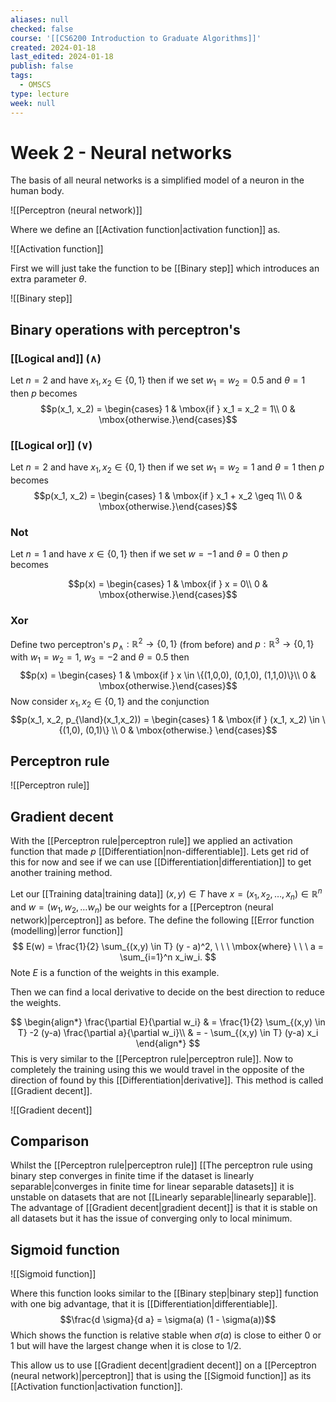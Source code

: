 ```yaml
---
aliases: null
checked: false
course: '[[CS6200 Introduction to Graduate Algorithms]]'
created: 2024-01-18
last_edited: 2024-01-18
publish: false
tags:
  - OMSCS
type: lecture
week: null
---
```

# Week 2 - Neural networks

The basis of all neural networks is a simplified model of a neuron in the human body.

![[Perceptron (neural network)]]

Where we define an [[Activation function|activation function]] as.

![[Activation function]]

First we will just take the function to be [[Binary step]] which introduces an extra parameter $\theta$.

![[Binary step]]

## Binary operations with perceptron's

### [[Logical and]] ($\land$)

Let $n = 2$ and have $x_1, x_2 \in \{0,1\}$ then if we set $w_1 = w_2 = 0.5$ and $\theta = 1$ then $p$ becomes
$$p(x_1, x_2) = \begin{cases} 1 & \mbox{if } x_1 = x_2 = 1\\ 0 & \mbox{otherwise.}\end{cases}$$
### [[Logical or]] ($\lor$)

Let $n = 2$ and have $x_1, x_2 \in \{0,1\}$ then if we set $w_1 = w_2 = 1$ and $\theta = 1$ then $p$ becomes
$$p(x_1, x_2) = \begin{cases} 1 & \mbox{if } x_1 + x_2 \geq 1\\ 0 & \mbox{otherwise.}\end{cases}$$
### Not

Let $n = 1$ and have $x \in \{0,1\}$ then if we set $w = -1$ and $\theta = 0$ then $p$ becomes

$$p(x) = \begin{cases} 1 & \mbox{if } x = 0\\ 0 & \mbox{otherwise.}\end{cases}$$
### Xor

Define two perceptron's $p_{\land} : \mathbb{R}^2 \rightarrow \{0,1\}$ (from before) and $p : \mathbb{R}^3 \rightarrow \{0,1\}$ with $w_1 = w_2 = 1$, $w_3 = -2$ and $\theta = 0.5$ then 
$$p(x) = \begin{cases} 1 & \mbox{if } x \in \{(1,0,0), (0,1,0), (1,1,0)\}\\ 0 & \mbox{otherwise.}\end{cases}$$
Now consider $x_1, x_2 \in \{0,1\}$ and the conjunction 
$$p(x_1, x_2, p_{\land}(x_1,x_2)) = \begin{cases} 1 & \mbox{if } (x_1, x_2) \in \{(1,0), (0,1)\} \\ 0 & \mbox{otherwise.} \end{cases}$$
## Perceptron rule

![[Perceptron rule]]

## Gradient decent

With the [[Perceptron rule|perceptron rule]] we applied an activation function that made $p$ [[Differentiation|non-differentiable]]. Lets get rid of this for now and see if we can use [[Differentiation|differentiation]] to get another training method. 

Let our [[Training data|training data]] $(x,y) \in T$ have $x = (x_1, x_2, \ldots, x_n) \in \mathbb{R}^n$ and $w = (w_1, w_2, \ldots w_n)$ be our weights for a [[Perceptron (neural network)|perceptron]] as before. The define the following [[Error function (modelling)|error function]]
$$
E(w) = \frac{1}{2} \sum_{(x,y) \in T} (y - a)^2, \ \ \ \mbox{where} \ \ \ a = \sum_{i=1}^n x_iw_i.
$$
Note $E$ is a function of the weights in this example.

Then we can find a local derivative to decide on the best direction to reduce the weights.

$$
\begin{align*}
\frac{\partial E}{\partial w_i} & = \frac{1}{2} \sum_{(x,y) \in T} -2 (y-a) \frac{\partial a}{\partial w_i}\\
& = - \sum_{(x,y) \in T} (y-a) x_i \end{align*}
$$
This is very similar to the [[Perceptron rule|perceptron rule]]. Now to completely the training using this we would travel in the opposite of the direction of found by this [[Differentiation|derivative]]. This method is called [[Gradient decent]].

![[Gradient decent]]
## Comparison

Whilst the [[Perceptron rule|perceptron rule]] [[The perceptron rule using binary step converges in finite time if the dataset is linearly separable|converges in finite time for linear separable datasets]] it is unstable on datasets that are not [[Linearly separable|linearly separable]]. The advantage of [[Gradient decent|gradient decent]] is that it is stable on all datasets but it has the issue of converging only to local minimum.

## Sigmoid function

![[Sigmoid function]]

Where this function looks similar to the [[Binary step|binary step]] function with one big advantage, that it is [[Differentiation|differentiable]]. 
$$\frac{d \sigma}{d a} = \sigma(a) (1 - \sigma(a))$$
Which shows the function is relative stable when $\sigma(a)$ is close to either $0$ or $1$ but will have the largest change when it is close to $1/2$. 

This allow us to use [[Gradient decent|gradient decent]] on a [[Perceptron (neural network)|perceptron]] that is using the [[Sigmoid function]] as its [[Activation function|activation function]].

